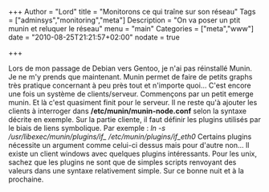 +++
Author = "Lord"
title = "Monitorons ce qui traîne sur son réseau"
Tags = ["adminsys","monitoring","meta"]
Description = "On va poser un ptit munin et reluquer le réseau"
menu = "main"
Categories = ["meta","www"]
date = "2010-08-25T21:21:57+02:00"
nodate = true

+++

Lors de mon passage de Debian vers Gentoo, je n'ai pas réinstallé Munin. Je ne m'y prends que maintenant. Munin permet de faire de petits graphs très pratique concernant à peu près tout et n'importe quoi… C'est encore une fois un système de clients/serveur. Commençons par un petit emerge munin. Et là c'est quasiment finit pour le serveur. Il ne reste qu'à ajouter les clients à interroger dans **/etc/munin/munin-node.conf** selon la syntaxe décrite en exemple.
Sur la partie cliente, il faut définir les plugins utilisés par le biais de liens symbolique. Par exemple : *ln -s /usr/libexec/munin/plugins/if_ /etc/munin/plugins/if_eth0*
Certains plugins nécessite un argument comme celui-ci dessus mais pour d'autre non… Il existe un client windows avec quelques plugins intéressants. Pour les unix, sachez que les plugins ne sont que de simples scripts renvoyant des valeurs dans une syntaxe relativement simple. Sur ce bonne nuit et à la prochaine.

